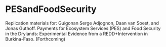 # PESandFoodSecurity
Replication materials for: Guigonan Serge Adjognon, Daan van Soest, and Jonas Guthoff.  Payments for Ecosystem Services (PES) and Food Security in the Drylands: Experimental Evidence from a REDD+Intervention in Burkina-Faso. (Forthcoming)
